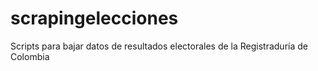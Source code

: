 # scrapingelecciones
Scripts para bajar datos de resultados electorales de la Registraduría de Colombia
